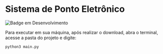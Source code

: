 <h1>Sistema de Ponto Eletrônico</h1>

![Badge em Desenvolvimento](http://img.shields.io/static/v1?label=STATUS&message=EM%20DESENVOLVIMENTO&color=GREEN&style=for-the-badge)

Para executar em sua máquina, após realizar o download, abra o terminal, acesse a pasta do projeto e digite:

```
python3 main.py
```
